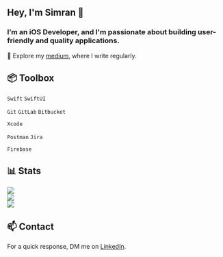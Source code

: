 <h2 align="left">Hey, I'm Simran 👋</h2>
<h3 align="left">I’m an iOS Developer, and I'm passionate about building user-friendly and quality applications.</h3>

📝 Explore my [medium](https://medium.com/@simrankaurg555), where I write regularly.

<h2 align="left">📦 Toolbox</h2>

`Swift` `SwiftUI`

`Git` `GitLab` `Bitbucket`

 `Xcode`

`Postman` `Jira`

`Firebase`

## 📊 Stats

![](https://github-readme-stats.vercel.app/api?username=simran12-coder&theme=dark&hide_border=false&include_all_commits=true&count_private=false)<br/>
![](https://github-readme-streak-stats.herokuapp.com/?user=simran12-coder&theme=dark&hide_border=false)<br/>
![](https://github-readme-stats.vercel.app/api/top-langs/?username=simran12-coder&theme=dark&hide_border=false&include_all_commits=true&count_private=false&layout=compact)


<h2 align="left"> 📫 Contact</h2>

For a quick response, DM me on [LinkedIn](https://www.linkedin.com/in/simranjeet-kaur-204015128/).


